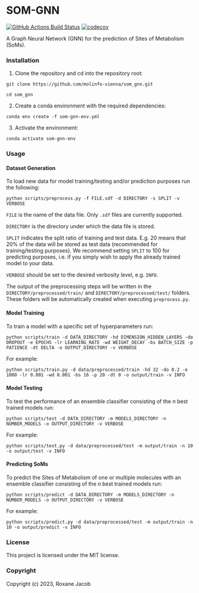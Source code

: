 SOM-GNN
==============================
[//]: # (Badges)
[![GitHub Actions Build Status](https://github.com/REPLACE_WITH_OWNER_ACCOUNT/som_gnn/workflows/CI/badge.svg)](https://github.com/REPLACE_WITH_OWNER_ACCOUNT/som_gnn/actions?query=workflow%3ACI)
[![codecov](https://codecov.io/gh/REPLACE_WITH_OWNER_ACCOUNT/SOM_GNN/branch/main/graph/badge.svg)](https://codecov.io/gh/REPLACE_WITH_OWNER_ACCOUNT/SOM_GNN/branch/main)


A Graph Neural Network (GNN) for the prediction of Sites of Metabolism (SoMs).

### Installation

1. Clone the repository and cd into the repository root:

```git clone https://github.com/molinfo-vienna/som_gnn.git```

```cd som_gnn```

2. Create a conda environment with the required dependencies:

```conda env create -f som-gnn-env.yml```

3. Activate the environment:

```conda activate som-gnn-env```

### Usage

#### Dataset Generation

To load new data for model training/testing and/or prediction purposes run the following:

```python scripts/preprocess.py -f FILE.sdf -d DIRECTORY -s SPLIT -v VERBOSE```

```FILE``` is the name of the data file. Only ```.sdf``` files are currently supported.

```DIRECTORY``` is the directory under which the data file is stored.

```SPLIT``` indicates the split ratio of training and test data. E.g. 20 means that 20% of the data will be stored as test data (recommended for training/testing purposes). We recommend setting ```SPLIT``` to 100 for predicting purposes, i.e. if you simply wish to apply the already trained model to your data.

```VERBOSE``` should be set to the desired verbosity level, e.g. ```INFO```.

The output of the preprocessing steps will be written in the ```DIRECTORY/preprocessed/train/``` and ```DIRECTORY/preprocessed/test/``` folders. These folders will be automatically created when executing ```preprocess.py```.

#### Model Training

To train a model with a specific set of hyperparameters run:

```python scripts/train -d DATA_DIRECTORY -hd DIMENSION_HIDDEN_LAYERS -do DROPOUT -e EPOCHS -lr LEARNING_RATE -wd WEIGHT_DECAY -bs BATCH_SIZE -p PATIENCE -dt DELTA -o OUTPUT_DIRECTORY -v VERBOSE```

For example:

```python scripts/train.py -d data/preprocessed/train -hd 32 -do 0.2 -e 1000 -lr 0.001 -wd 0.001 -bs 16 -p 20 -dt 0 -o output/train -v INFO```

#### Model Testing

To test the performance of an ensemble classifier consisting of the *n* best trained models run:

```python scripts/test -d DATA_DIRECTORY -m MODELS_DIRECTORY -n NUMBER_MODELS -o OUTPUT_DIRECTORY -v VERBOSE```

For example:

```python scripts/test.py -d data/preprocessed/test -m output/train -n 10 -o output/test -v INFO```

#### Predicting SoMs

To predict the Sites of Metabolism of one or multiple molecules with an ensemble classifier consisting of the *n* best trained models run:

```python scripts/predict -d DATA_DIRECTORY -m MODELS_DIRECTORY -n NUMBER_MODELS -o OUTPUT_DIRECTORY -v VERBOSE```

For example:

```python scripts/predict.py -d data/preprocessed/test -m output/train -n 10 -o output/predict -v INFO```

### License

This project is licensed under the MIT license.

### Copyright

Copyright (c) 2023, Roxane Jacob
